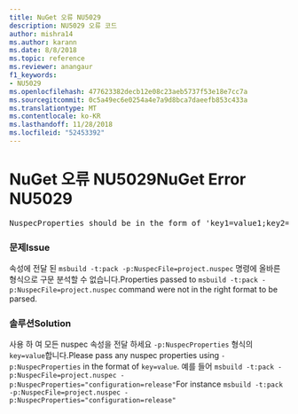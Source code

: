 ```yaml
---
title: NuGet 오류 NU5029
description: NU5029 오류 코드
author: mishra14
ms.author: karann
ms.date: 8/8/2018
ms.topic: reference
ms.reviewer: anangaur
f1_keywords:
- NU5029
ms.openlocfilehash: 477623382decb12e08c23aeb5737f53e18e7cc7a
ms.sourcegitcommit: 0c5a49ec6e0254a4e7a9d8bca7daeefb853c433a
ms.translationtype: MT
ms.contentlocale: ko-KR
ms.lasthandoff: 11/28/2018
ms.locfileid: "52453392"
---
```

# <a name="nuget-error-nu5029"></a><span data-ttu-id="26b69-103">NuGet 오류 NU5029</span><span class="sxs-lookup"><span data-stu-id="26b69-103">NuGet Error NU5029</span></span>
<pre>NuspecProperties should be in the form of 'key1=value1;key2=value2'.</pre>

### <a name="issue"></a><span data-ttu-id="26b69-104">문제</span><span class="sxs-lookup"><span data-stu-id="26b69-104">Issue</span></span>

<span data-ttu-id="26b69-105">속성에 전달 된 `msbuild -t:pack -p:NuspecFile=project.nuspec` 명령에 올바른 형식으로 구문 분석할 수 없습니다.</span><span class="sxs-lookup"><span data-stu-id="26b69-105">Properties passed to `msbuild -t:pack -p:NuspecFile=project.nuspec` command were not in the right format to be parsed.</span></span>


### <a name="solution"></a><span data-ttu-id="26b69-106">솔루션</span><span class="sxs-lookup"><span data-stu-id="26b69-106">Solution</span></span>

<span data-ttu-id="26b69-107">사용 하 여 모든 nuspec 속성을 전달 하세요 `-p:NuspecProperties` 형식의 `key=value`합니다.</span><span class="sxs-lookup"><span data-stu-id="26b69-107">Please pass any nuspec properties using `-p:NuspecProperties` in the format of `key=value`.</span></span> <span data-ttu-id="26b69-108">예를 들어 `msbuild -t:pack -p:NuspecFile=project.nuspec -p:NuspecProperties="configuration=release"`</span><span class="sxs-lookup"><span data-stu-id="26b69-108">For instance `msbuild -t:pack -p:NuspecFile=project.nuspec -p:NuspecProperties="configuration=release"`</span></span>

